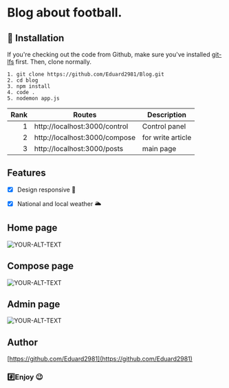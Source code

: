 
# Blog about football.

## 🚀 Installation

If you're checking out the code from Github, make sure you've installed
[git-lfs](https://git-scm.com/downloads) first. Then, clone normally.

    1. git clone https://github.com/Eduard2981/Blog.git
    2. cd blog
    3. npm install
    4. code .
    5. nodemon app.js

| Rank | Routes                         | Description     |
|-----:|--------------------------------|-----------------|
|     1| http://localhost:3000/control  | Control panel   |
|     2| http://localhost:3000/compose  |for write article|
|     3| http://localhost:3000/posts    |main page        |

## Features

- [x]  Design responsive :tada:
- [x]  National and local weather :sun_behind_large_cloud:


## Home page
<picture>
 <source media="(prefers-color-scheme: dark)" srcset="https://i.ibb.co/xGcNhQK/I-Football-3.png">
 <source media="(prefers-color-scheme: light)" srcset="https://i.ibb.co/xGcNhQK/I-Football-3.png">
 <img alt="YOUR-ALT-TEXT" src="https://i.ibb.co/xGcNhQK/I-Football-3.png">
</picture>

## Compose page

<picture>
 <source media="(prefers-color-scheme: dark)" srcset="https://i.ibb.co/nBNktmp/I-Football-1.png">
 <source media="(prefers-color-scheme: light)" srcset="https://i.ibb.co/nBNktmp/I-Football-1.png">
 <img alt="YOUR-ALT-TEXT" src="https://i.ibb.co/nBNktmp/I-Football-1.png">
</picture>

## Admin page

<picture>
 <source media="(prefers-color-scheme: dark)" srcset="https://i.ibb.co/VNmCNw2/I-Football.png">
 <source media="(prefers-color-scheme: light)" srcset="https://i.ibb.co/VNmCNw2/I-Football.png">
 <img alt="YOUR-ALT-TEXT" src="https://i.ibb.co/VNmCNw2/I-Football.png">
</picture>

## Author
[https://github.com/Eduard2981](https://github.com/Eduard2981)

### :hash:Enjoy :wink:
